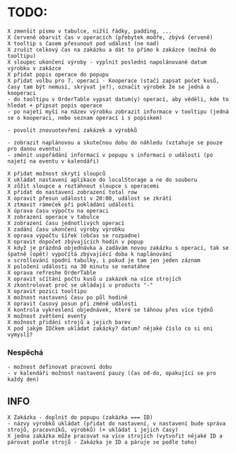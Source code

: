 # TODO:

    X zmenšit písmo v tabulce, nižší řádky, padding, ...
    X červeně obarvit čas v operacích (přebytek modře, zbývá červeně)
    X tooltip s časem přesunout pod událost (ne nad)
    X zrušit celkový čas na zakázku a dát to přímo k zakázce (možná do tooltipu)
    X sloupec ukončení výroby - vyplnit poslední napolánované datum výrobku v zakázce
    X přidat popis operace do popupu
    X přidat volbu pro 7. operaci - Kooperace (stačí zapsat počet kusů, časy tam být nemusí, skrývat je?), označit výrobek že se jedná o kooperaci
    - do tooltipu v OrderTable vypsat datum(y) operací, aby věděli, kde to hledat + připsat popis operace
    - po najetí myší na název výrobku zobrazit informace v tooltipu (jedná se o kooperaci, nebo seznam operací i s popiskem)

    - povolit znovuotevření zakázek a výrobků

    - zobrazit naplánovou a skutečnou dobu do náhledu (vztahuje se pouze pro danou eventu)
    - změnit uspořádání informací v popupu s informací o události (po najetí na eventu v kalendáři)

    X přidat možnost skrytí sloupců
    X ukládat nastavení aplikace do localStorage a ne do souboru
    X zůžit sloupce a roztáhnout sloupce s operacemi
    X přidat do nastavení zobrazení total row
    X opravit přesun události v 20:00, událost se zkrátí
    X ztmavit rámeček při pokládání události
    X úprava času výpočtu na operaci
    X zobrazení operace v tabulce
    X zobrazení času jednotlivých operací
    X zadání času ukončení výroby výrobku
    X oprava výpočtu šířek (občas se rozpadne)
    X opravit dopočet zbývajících hodin v popup
    X když je prázdná objednávka a zadávám novou zakázku s operací, tak se špatně (opět) vypočítá zbývajíécí doba k naplánování
    x scrollování spodní tabulky, i pokud je tam jen jeden záznam
    X položení události na 30 minutu se nenatáhne
    X oprava refreshe OrderTable
    X opravit sčítání počtu kusů u zakázek na více strojích
    X zkontrolovat proč se ukládají u products "-"
    X opravit pozici tooltipu
    X možnost nastavení času po půl hodině
    X opravit časový posun při změně události
    X kontrola vykreslení objednávek, které se táhnou přes více týdnů
    X možnost zvětšení eventy
    X možnost přidání strojů a jejich barev
    X pod jakým IDčkem ukládat zakázky? datum? nějaké číslo co si oni vymyslí?


### Nespěchá
    - možnost definovat pracovní dobu
    - v kalendáři možnost nastavení pauzy (čas od-do, opakující se pro každý den)


## INFO

    X Zakázka - doplnit do popupu (zakázka === ID)
    - názvy výrobků ukládat (přidat do nastavení, v nastavení bude správa strojů, pracovníků, výrobků) (+ ukládat i jejich časy)
    X jedna zakázka může pracovat na více strojích (vytvořit nějaké ID a párovat podle strojů - Zakázka je ID a páruje se podle toho)